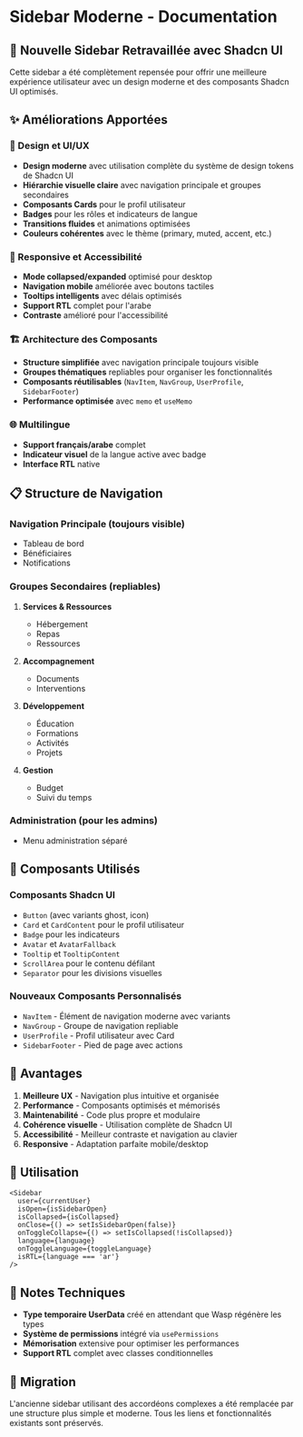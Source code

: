 # Sidebar Moderne - Documentation

## 🎉 Nouvelle Sidebar Retravaillée avec Shadcn UI

Cette sidebar a été complètement repensée pour offrir une meilleure expérience utilisateur avec un design moderne et des composants Shadcn UI optimisés.

## ✨ Améliorations Apportées

### 🎨 Design et UI/UX
- **Design moderne** avec utilisation complète du système de design tokens de Shadcn UI
- **Hiérarchie visuelle claire** avec navigation principale et groupes secondaires
- **Composants Cards** pour le profil utilisateur
- **Badges** pour les rôles et indicateurs de langue
- **Transitions fluides** et animations optimisées
- **Couleurs cohérentes** avec le thème (primary, muted, accent, etc.)

### 📱 Responsive et Accessibilité  
- **Mode collapsed/expanded** optimisé pour desktop
- **Navigation mobile** améliorée avec boutons tactiles
- **Tooltips intelligents** avec délais optimisés
- **Support RTL** complet pour l'arabe
- **Contraste** amélioré pour l'accessibilité

### 🏗️ Architecture des Composants
- **Structure simplifiée** avec navigation principale toujours visible
- **Groupes thématiques** repliables pour organiser les fonctionnalités
- **Composants réutilisables** (`NavItem`, `NavGroup`, `UserProfile`, `SidebarFooter`)
- **Performance optimisée** avec `memo` et `useMemo`

### 🌐 Multilingue
- **Support français/arabe** complet
- **Indicateur visuel** de la langue active avec badge
- **Interface RTL** native

## 📋 Structure de Navigation

### Navigation Principale (toujours visible)
- Tableau de bord
- Bénéficiaires  
- Notifications

### Groupes Secondaires (repliables)
1. **Services & Ressources**
   - Hébergement
   - Repas
   - Ressources

2. **Accompagnement**
   - Documents
   - Interventions

3. **Développement**
   - Éducation
   - Formations
   - Activités
   - Projets

4. **Gestion**
   - Budget
   - Suivi du temps

### Administration (pour les admins)
- Menu administration séparé

## 🔧 Composants Utilisés

### Composants Shadcn UI
- `Button` (avec variants ghost, icon)
- `Card` et `CardContent` pour le profil utilisateur
- `Badge` pour les indicateurs
- `Avatar` et `AvatarFallback`
- `Tooltip` et `TooltipContent`
- `ScrollArea` pour le contenu défilant
- `Separator` pour les divisions visuelles

### Nouveaux Composants Personnalisés
- `NavItem` - Élément de navigation moderne avec variants
- `NavGroup` - Groupe de navigation repliable
- `UserProfile` - Profil utilisateur avec Card
- `SidebarFooter` - Pied de page avec actions

## 🎯 Avantages

1. **Meilleure UX** - Navigation plus intuitive et organisée
2. **Performance** - Composants optimisés et mémorisés
3. **Maintenabilité** - Code plus propre et modulaire
4. **Cohérence visuelle** - Utilisation complète de Shadcn UI
5. **Accessibilité** - Meilleur contraste et navigation au clavier
6. **Responsive** - Adaptation parfaite mobile/desktop

## 🚀 Utilisation

```tsx
<Sidebar
  user={currentUser}
  isOpen={isSidebarOpen}
  isCollapsed={isCollapsed}
  onClose={() => setIsSidebarOpen(false)}
  onToggleCollapse={() => setIsCollapsed(!isCollapsed)}
  language={language}
  onToggleLanguage={toggleLanguage}
  isRTL={language === 'ar'}
/>
```

## 📝 Notes Techniques

- **Type temporaire UserData** créé en attendant que Wasp régénère les types
- **Système de permissions** intégré via `usePermissions`
- **Mémorisation** extensive pour optimiser les performances
- **Support RTL** complet avec classes conditionnelles

## 🔄 Migration

L'ancienne sidebar utilisant des accordéons complexes a été remplacée par une structure plus simple et moderne. Tous les liens et fonctionnalités existants sont préservés.
